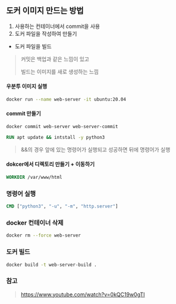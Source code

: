 
## 도커 이미지 만드는 방법
1. 사용하는 컨테이너에서 commit을 사용
2. 도커 파일을 작성하여 만들기
  - 도커 파일을 빌드

> 커밋은 백업과 같은 느낌이 있고
>
> 빌드는 이미지를 새로 생성하는 느낌

#### 우분투 이미지 실행
```bash
docker run --name web-server -it ubuntu:20.04
```

#### commit 만들기
```bash
docker commit web-server web-server-commit
```

```Dockerfile
RUN apt update && intstall -y python3
```
> &&의 경우 앞에 있는 명령어가 실행되고 성공하면 뒤에 명령어가 실행

#### dokcer에서 디렉토리 만들기 + 이동하기
```Dockerfile
WORKDIR /var/www/html
```

### 명령어 실행 
```Dockerfile
CMD ["python3", "-u", "-m", "http.server"]
```

### docker 컨테이너 삭제 
```bash
docker rm --force web-server
```

### 도커 빌드
```bash
docker build -t web-server-build .
```

### 참고
> https://www.youtube.com/watch?v=0kQC19w0gTI
